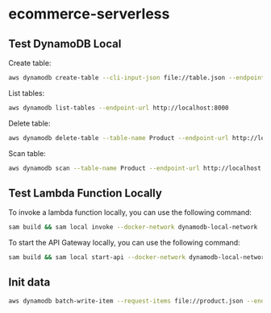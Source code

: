 # ecommerce-serverless

## Test DynamoDB Local

Create table:
```bash
aws dynamodb create-table --cli-input-json file://table.json --endpoint-url http://localhost:8000
```

List tables:
```bash
aws dynamodb list-tables --endpoint-url http://localhost:8000
```

Delete table:
```bash
aws dynamodb delete-table --table-name Product --endpoint-url http://localhost:8000
```

Scan table:
```bash
aws dynamodb scan --table-name Product --endpoint-url http://localhost:8000
```

## Test Lambda Function Locally
To invoke a lambda function locally, you can use the following command:
```bash
sam build && sam local invoke --docker-network dynamodb-local-network
```
To start the API Gateway locally, you can use the following command:
```bash
sam build && sam local start-api --docker-network dynamodb-local-network --port 9000
```

## Init data

```bash
aws dynamodb batch-write-item --request-items file://product.json --endpoint-url http://localhost:8000
```